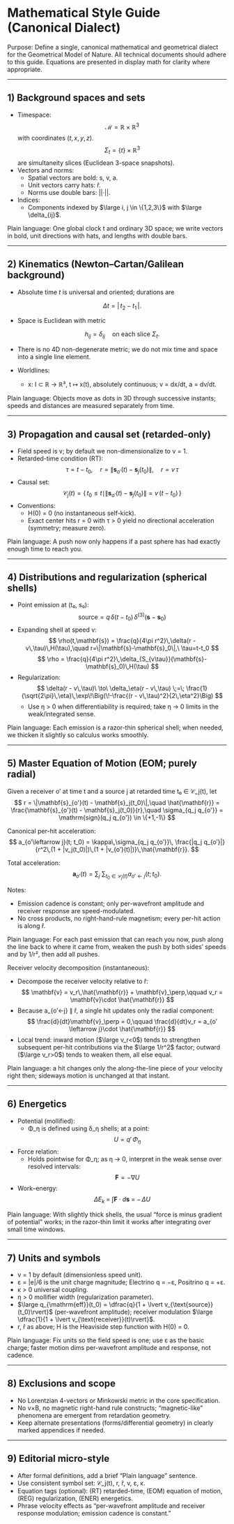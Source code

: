 # Mathematical Style Guide (Canonical Dialect)

Purpose: Define a single, canonical mathematical and geometrical dialect for the Geometrical Model of Nature. All technical documents should adhere to this guide. Equations are presented in display math for clarity where appropriate.

---

## 1) Background spaces and sets

- Timespace:
  $$
  \mathcal{M} = \mathbb{R}\times \mathbb{R}^3
  $$
  with coordinates $(t, x, y, z)$.
  $$
  \Sigma_t = \{t\}\times \mathbb{R}^3
  $$
  are simultaneity slices (Euclidean 3-space snapshots).
- Vectors and norms:
  - Spatial vectors are bold: s, v, a.
  - Unit vectors carry hats: r̂.
  - Norms use double bars: ||·||.
- Indices:
  - Components indexed by $\large i, j \in \{1,2,3\}$ with $\large \delta_{ij}$.

Plain language: One global clock t and ordinary 3D space; we write vectors in bold, unit directions with hats, and lengths with double bars.

---

## 2) Kinematics (Newton–Cartan/Galilean background)

- Absolute time $t$ is universal and oriented; durations are

  $$
  \Delta t = |\,t_2 - t_1\,|.
  $$

- Space is Euclidean with metric

  $$
  h_{ij} = \delta_{ij}\quad\text{on each slice }\Sigma_t.
  $$
- There is no 4D non-degenerate metric; we do not mix time and space into a single line element.
- Worldlines:
  - x: I ⊂ ℝ → ℝ³, t ↦ x(t), absolutely continuous; v = dx/dt, a = dv/dt.

Plain language: Objects move as dots in 3D through successive instants; speeds and distances are measured separately from time.

---

## 3) Propagation and causal set (retarded-only)

- Field speed is v; by default we non-dimensionalize to v = 1.
- Retarded-time condition (RT):
  $$
  \tau = t - t_0,\quad r = \|\mathbf{s}_{o'}(t) - \mathbf{s}_j(t_0)\|,\quad r = v\,\tau
  $$
- Causal set:
  $$
  \mathcal{C}_j(t) = \{\, t_0 \le t \mid \|\mathbf{s}_{o'}(t) - \mathbf{s}_j(t_0)\| = v\,(t - t_0) \,\}
  $$
- Conventions:
  - H(0) = 0 (no instantaneous self-kick).
  - Exact center hits r = 0 with τ > 0 yield no directional acceleration (symmetry; measure zero).

Plain language: A push now only happens if a past sphere has had exactly enough time to reach you.

---

## 4) Distributions and regularization (spherical shells)

- Point emission at (t₀, s₀):
  $$
  \text{source} = q\,\delta(t - t_0)\,\delta^{(3)}(\mathbf{s} - \mathbf{s}_0)
  $$
- Expanding shell at speed v:
  $$
  \rho(t,\mathbf{s}) = \frac{q}{4\pi r^2}\,\delta(r - v\,\tau)\,H(\tau),\quad r=\|\mathbf{s}-\mathbf{s}_0\|,\ \tau=t-t_0
  $$
  $$
  \rho = \frac{q}{4\pi r^2}\,\delta_{S_{v\tau}}(\mathbf{s}-\mathbf{s}_0)\,H(\tau)
  $$
- Regularization:
  $$
  \delta(r - v\,\tau)\ \to\ \delta_\eta(r - v\,\tau) \;=\; \frac{1}{\sqrt{2\pi}\,\eta}\,\exp\!\Big(\!-\frac{(r - v\,\tau)^2}{2\,\eta^2}\Big)
  $$
  - Use η > 0 when differentiability is required; take η → 0 limits in the weak/integrated sense.

Plain language: Each emission is a razor-thin spherical shell; when needed, we thicken it slightly so calculus works smoothly.

---

## 5) Master Equation of Motion (EOM; purely radial)

Given a receiver o′ at time t and a source j at retarded time t₀ ∈ 𝒞_j(t), let
$$
r = \|\mathbf{s}_{o'}(t) - \mathbf{s}_j(t_0)\|,\quad
\hat{\mathbf{r}} = \frac{\mathbf{s}_{o'}(t) - \mathbf{s}_j(t_0)}{r},\quad
\sigma_{q_j q_{o'}} = \mathrm{sign}(q_j q_{o'}) \in \{+1,-1\}
$$

Canonical per-hit acceleration:
$$
a_{o′\leftarrow j}(t; t_0)
= \kappa\,\sigma_{q_j q_{o′}}\,
\frac{|q_j q_{o′}|}{r^2\,(1 + |v_j(t_0)|)\,(1 + |v_{o′}(t)|)}\,\hat{\mathbf{r}}.
$$

Total acceleration:
$$
\mathbf{a}_{o′}(t) = \sum_{j}\ \sum_{t_0 \in \mathcal{C}_j(t)} a_{o′\leftarrow j}(t; t_0).
$$

Notes:
- Emission cadence is constant; only per-wavefront amplitude and receiver response are speed-modulated.
- No cross products, no right-hand-rule magnetism; every per-hit action is along r̂.

Plain language: For each past emission that can reach you now, push along the line back to where it came from, weaken the push by both sides’ speeds and by 1/r², then add all pushes.

Receiver velocity decomposition (instantaneous):
- Decompose the receiver velocity relative to r̂:
  $$
  \mathbf{v} = v_r\,\hat{\mathbf{r}} + \mathbf{v}_\perp,\qquad v_r = \mathbf{v}\cdot \hat{\mathbf{r}}
  $$
- Because a_{o′←j} ∥ r̂, a single hit updates only the radial component:
  $$
  \frac{d}{dt}\mathbf{v}_\perp = 0,\qquad \frac{d}{dt}v_r = a_{o′\leftarrow j}\cdot \hat{\mathbf{r}}
  $$
- Local trend: inward motion ($\large v_r<0$) tends to strengthen subsequent per-hit contributions via the $\large 1/r^2$ factor; outward ($\large v_r>0$) tends to weaken them, all else equal.

Plain language: a hit changes only the along-the-line piece of your velocity right then; sideways motion is unchanged at that instant.

---

## 6) Energetics

- Potential (mollified):
  - Φ_η is defined using δ_η shells; at a point:
    $$
    U = q'\,\Phi_\eta
    $$
- Force relation:
  - Holds pointwise for Φ_η; as η → 0, interpret in the weak sense over resolved intervals:
    $$
    \mathbf{F} = -\nabla U
    $$
- Work–energy:
  $$
  \Delta E_k \;=\; \int \mathbf{F}\cdot d\mathbf{s} \;=\; -\,\Delta U
  $$

Plain language: With slightly thick shells, the usual “force is minus gradient of potential” works; in the razor-thin limit it works after integrating over small time windows.

---

## 7) Units and symbols

- v = 1 by default (dimensionless speed unit).
- ε = |e|/6 is the unit charge magnitude; Electrino q = −ε, Positrino q = +ε.
- κ > 0 universal coupling.
- η > 0 mollifier width (regularization parameter).
- $\large q_{\mathrm{eff}}(t_0) = \dfrac{q}{1 + \lvert v_{\text{source}}(t_0)\rvert}$ (per-wavefront amplitude); receiver modulation $\large \dfrac{1}{1 + \lvert v_{\text{receiver}}(t)\rvert}$.
- r, r̂ as above; H is the Heaviside step function with H(0) = 0.

Plain language: Fix units so the field speed is one; use ε as the basic charge; faster motion dims per-wavefront amplitude and response, not cadence.

---

## 8) Exclusions and scope

- No Lorentzian 4-vectors or Minkowski metric in the core specification.
- No v×B, no magnetic right-hand rule constructs; “magnetic-like” phenomena are emergent from retardation geometry.
- Keep alternate presentations (forms/differential geometry) in clearly marked appendices if needed.

---

## 9) Editorial micro-style

- After formal definitions, add a brief “Plain language” sentence.
- Use consistent symbol set: 𝒞_j(t), r, r̂, v, ε, κ.
- Equation tags (optional): (RT) retarded-time, (EOM) equation of motion, (REG) regularization, (ENER) energetics.
- Phrase velocity effects as “per-wavefront amplitude and receiver response modulation; emission cadence is constant.”
